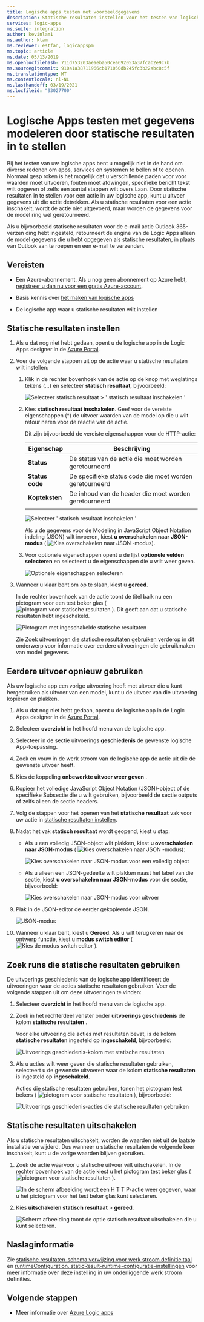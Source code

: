 ```yaml
---
title: Logische apps testen met voorbeeldgegevens
description: Statische resultaten instellen voor het testen van logische apps met gegevens over modellen zonder dat dit van invloed is op productie omgevingen
services: logic-apps
ms.suite: integration
author: kevinlam1
ms.author: klam
ms.reviewer: estfan, logicappspm
ms.topic: article
ms.date: 05/13/2019
ms.openlocfilehash: 711d753203aeaeba50cea692053a37fcab2e9c7b
ms.sourcegitcommit: 910a1a38711966cb171050db245fc3b22abc8c5f
ms.translationtype: MT
ms.contentlocale: nl-NL
ms.lasthandoff: 03/19/2021
ms.locfileid: "93027700"
---
```

# <a name="test-logic-apps-with-mock-data-by-setting-up-static-results"></a>Logische Apps testen met gegevens modeleren door statische resultaten in te stellen

Bij het testen van uw logische apps bent u mogelijk niet in de hand om diverse redenen om apps, services en systemen te bellen of te openen. Normaal gesp roken is het mogelijk dat u verschillende paden voor voor waarden moet uitvoeren, fouten moet afdwingen, specifieke bericht tekst wilt opgeven of zelfs een aantal stappen wilt overs Laan. Door statische resultaten in te stellen voor een actie in uw logische app, kunt u uitvoer gegevens uit die actie detrekken. Als u statische resultaten voor een actie inschakelt, wordt de actie niet uitgevoerd, maar worden de gegevens voor de model ring wel geretourneerd.

Als u bijvoorbeeld statische resultaten voor de e-mail actie Outlook 365-verzen ding hebt ingesteld, retourneert de engine van de Logic Apps alleen de model gegevens die u hebt opgegeven als statische resultaten, in plaats van Outlook aan te roepen en een e-mail te verzenden.

## <a name="prerequisites"></a>Vereisten

* Een Azure-abonnement. Als u nog geen abonnement op Azure hebt, <a href="https://azure.microsoft.com/free/" target="_blank">registreer u dan nu voor een gratis Azure-account</a>.

* Basis kennis over [het maken van logische apps](../logic-apps/quickstart-create-first-logic-app-workflow.md)

* De logische app waar u statische resultaten wilt instellen

<a name="set-up-static-results"></a>

## <a name="set-up-static-results"></a>Statische resultaten instellen

1. Als u dat nog niet hebt gedaan, opent u de logische app in de Logic Apps designer in de [Azure Portal](https://portal.azure.com).

1. Voer de volgende stappen uit op de actie waar u statische resultaten wilt instellen: 

   1. Klik in de rechter bovenhoek van de actie op de knop met weglatings tekens (*...*) en selecteer **statisch resultaat**, bijvoorbeeld:

      ![Selecteer statisch resultaat > ' statisch resultaat inschakelen '](./media/test-logic-apps-mock-data-static-results/select-static-result.png)

   1. Kies **statisch resultaat inschakelen**. Geef voor de vereiste eigenschappen (*) de uitvoer waarden van de model op die u wilt retour neren voor de reactie van de actie.

      Dit zijn bijvoorbeeld de vereiste eigenschappen voor de HTTP-actie:

      | Eigenschap | Beschrijving |
      |----------|-------------|
      | **Status** | De status van de actie die moet worden geretourneerd |
      | **Status code** | De specifieke status code die moet worden geretourneerd |
      | **Kopteksten** | De inhoud van de header die moet worden geretourneerd |
      |||

      ![Selecteer ' statisch resultaat inschakelen '](./media/test-logic-apps-mock-data-static-results/enable-static-result.png)

      Als u de gegevens voor de Modeling in JavaScript Object Notation indeling (JSON) wilt invoeren, kiest **u overschakelen naar JSON-modus** ( ![ Kies overschakelen naar JSON ](./media/test-logic-apps-mock-data-static-results/switch-to-json-mode-button.png) -modus).

   1. Voor optionele eigenschappen opent u de lijst **optionele velden selecteren** en selecteert u de eigenschappen die u wilt weer geven.

      ![Optionele eigenschappen selecteren](./media/test-logic-apps-mock-data-static-results/optional-properties.png)

1. Wanneer u klaar bent om op te slaan, kiest u **gereed**.

   In de rechter bovenhoek van de actie toont de titel balk nu een pictogram voor een test beker glas ( ![ pictogram voor statische resultaten ](./media/test-logic-apps-mock-data-static-results/static-results-test-beaker-icon.png) ). Dit geeft aan dat u statische resultaten hebt ingeschakeld.

   ![Pictogram met ingeschakelde statische resultaten](./media/test-logic-apps-mock-data-static-results/static-results-enabled.png)

   Zie [Zoek uitvoeringen die statische resultaten gebruiken](#find-runs-mock-data) verderop in dit onderwerp voor informatie over eerdere uitvoeringen die gebruikmaken van model gegevens.

<a name="reuse-sample-outputs"></a>

## <a name="reuse-previous-outputs"></a>Eerdere uitvoer opnieuw gebruiken

Als uw logische app een vorige uitvoering heeft met uitvoer die u kunt hergebruiken als uitvoer van een model, kunt u de uitvoer van die uitvoering kopiëren en plakken.

1. Als u dat nog niet hebt gedaan, opent u de logische app in de Logic Apps designer in de [Azure Portal](https://portal.azure.com).

1. Selecteer **overzicht** in het hoofd menu van de logische app.

1. Selecteer in de sectie uitvoerings **geschiedenis** de gewenste logische App-toepassing.

1. Zoek en vouw in de werk stroom van de logische app de actie uit die de gewenste uitvoer heeft.

1. Kies de koppeling **onbewerkte uitvoer weer geven** .

1. Kopieer het volledige JavaScript Object Notation (JSON)-object of de specifieke Subsectie die u wilt gebruiken, bijvoorbeeld de sectie outputs of zelfs alleen de sectie headers.

1. Volg de stappen voor het openen van het **statische resultaat** vak voor uw actie in [statische resultaten instellen](#set-up-static-results).

1. Nadat het vak **statisch resultaat** wordt geopend, kiest u stap:

   * Als u een volledig JSON-object wilt plakken, kiest **u overschakelen naar JSON-modus** ( ![ Kies overschakelen naar JSON ](./media/test-logic-apps-mock-data-static-results/switch-to-json-mode-button.png) -modus):

     ![Kies overschakelen naar JSON-modus voor een volledig object](./media/test-logic-apps-mock-data-static-results/switch-to-json-mode-button-complete.png)

   * Als u alleen een JSON-gedeelte wilt plakken naast het label van die sectie, kiest **u overschakelen naar JSON-modus** voor die sectie, bijvoorbeeld:

     ![Kies overschakelen naar JSON-modus voor uitvoer](./media/test-logic-apps-mock-data-static-results/switch-to-json-mode-button-outputs.png)

1. Plak in de JSON-editor de eerder gekopieerde JSON.

   ![JSON-modus](./media/test-logic-apps-mock-data-static-results/json-editing-mode.png)

1. Wanneer u klaar bent, kiest u **Gereed**. Als u wilt terugkeren naar de ontwerp functie, kiest u **modus switch editor** ( ![ Kies de modus switch editor ](./media/test-logic-apps-mock-data-static-results/switch-editor-mode-button.png) ).

<a name="find-runs-mock-data"></a>

## <a name="find-runs-that-use-static-results"></a>Zoek runs die statische resultaten gebruiken

De uitvoerings geschiedenis van de logische app identificeert de uitvoeringen waar de acties statische resultaten gebruiken. Voer de volgende stappen uit om deze uitvoeringen te vinden:

1. Selecteer **overzicht** in het hoofd menu van de logische app. 

1. Zoek in het rechterdeel venster onder **uitvoerings geschiedenis** de kolom **statische resultaten** . 

   Voor elke uitvoering die acties met resultaten bevat, is de kolom **statische resultaten** ingesteld op **ingeschakeld**, bijvoorbeeld:

   ![Uitvoerings geschiedenis-kolom met statische resultaten](./media/test-logic-apps-mock-data-static-results/run-history.png)

1. Als u acties wilt weer geven die statische resultaten gebruiken, selecteert u de gewenste uitvoeren waar de kolom **statische resultaten** is ingesteld op **ingeschakeld**.

   Acties die statische resultaten gebruiken, tonen het pictogram test bekers ( ![ pictogram voor statische resultaten ](./media/test-logic-apps-mock-data-static-results/static-results-test-beaker-icon.png) ), bijvoorbeeld:

   ![Uitvoerings geschiedenis-acties die statische resultaten gebruiken](./media/test-logic-apps-mock-data-static-results/static-results-enabled-run-details.png)

## <a name="disable-static-results"></a>Statische resultaten uitschakelen

Als u statische resultaten uitschakelt, worden de waarden niet uit de laatste installatie verwijderd. Dus wanneer u statische resultaten de volgende keer inschakelt, kunt u de vorige waarden blijven gebruiken.

1. Zoek de actie waarvoor u statische uitvoer wilt uitschakelen. In de rechter bovenhoek van de actie kiest u het pictogram test beker glas ( ![ pictogram voor statische resultaten ](./media/test-logic-apps-mock-data-static-results/static-results-test-beaker-icon.png) ).

   ![In de scherm afbeelding wordt een H T T P-actie weer gegeven, waar u het pictogram voor het test beker glas kunt selecteren.](./media/test-logic-apps-mock-data-static-results/disable-static-results.png)

1. Kies **uitschakelen statisch resultaat**  >  **gereed**.

   ![Scherm afbeelding toont de optie statisch resultaat uitschakelen die u kunt selecteren.](./media/test-logic-apps-mock-data-static-results/disable-static-results-button.png)

## <a name="reference"></a>Naslaginformatie

Zie [statische resultaten-schema verwijzing voor werk stroom definitie taal](../logic-apps/logic-apps-workflow-definition-language.md#static-results) en [runtimeConfiguration. staticResult-runtime-configuratie-instellingen](../logic-apps/logic-apps-workflow-actions-triggers.md#runtime-configuration-settings) voor meer informatie over deze instelling in uw onderliggende werk stroom definities.

## <a name="next-steps"></a>Volgende stappen

* Meer informatie over [Azure Logic apps](../logic-apps/logic-apps-overview.md)